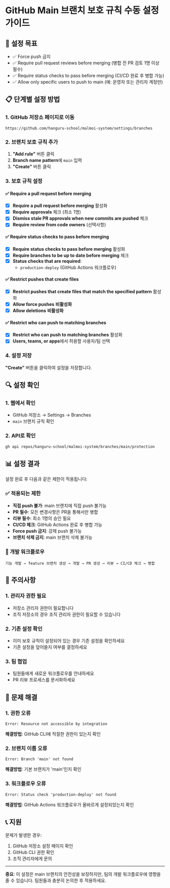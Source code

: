# GitHub Main 브랜치 보호 규칙 수동 설정 가이드

## 🎯 설정 목표
- ✅ Force push 금지
- ✅ Require pull request reviews before merging (병합 전 PR 검토 1명 이상 필수)
- ✅ Require status checks to pass before merging (CI/CD 완료 후 병합 가능)
- ✅ Allow only specific users to push to main (예: 운영자 또는 관리자 계정만)

## 📋 단계별 설정 방법

### 1. GitHub 저장소 페이지로 이동
```
https://github.com/hanguru-school/malmoi-system/settings/branches
```

### 2. 브랜치 보호 규칙 추가
1. **"Add rule"** 버튼 클릭
2. **Branch name pattern**에 `main` 입력
3. **"Create"** 버튼 클릭

### 3. 보호 규칙 설정

#### ✅ Require a pull request before merging
- [x] **Require a pull request before merging** 활성화
- [x] **Require approvals** 체크 (최소 1명)
- [x] **Dismiss stale PR approvals when new commits are pushed** 체크
- [x] **Require review from code owners** (선택사항)

#### ✅ Require status checks to pass before merging
- [x] **Require status checks to pass before merging** 활성화
- [x] **Require branches to be up to date before merging** 체크
- [x] **Status checks that are required**:
  - `production-deploy` (GitHub Actions 워크플로우)

#### ✅ Restrict pushes that create files
- [x] **Restrict pushes that create files that match the specified pattern** 활성화
- [x] **Allow force pushes** **비활성화**
- [x] **Allow deletions** **비활성화**

#### ✅ Restrict who can push to matching branches
- [x] **Restrict who can push to matching branches** 활성화
- [x] **Users, teams, or apps**에서 허용할 사용자/팀 선택

### 4. 설정 저장
**"Create"** 버튼을 클릭하여 설정을 저장합니다.

## 🔍 설정 확인

### 1. 웹에서 확인
- GitHub 저장소 → Settings → Branches
- `main` 브랜치 규칙 확인

### 2. API로 확인
```bash
gh api repos/hanguru-school/malmoi-system/branches/main/protection
```

## 📊 설정 결과

설정 완료 후 다음과 같은 제한이 적용됩니다:

### ✅ 적용되는 제한
- **직접 push 불가**: main 브랜치에 직접 push 불가능
- **PR 필수**: 모든 변경사항은 PR을 통해서만 병합
- **리뷰 필수**: 최소 1명의 승인 필요
- **CI/CD 체크**: GitHub Actions 완료 후 병합 가능
- **Force push 금지**: 강제 push 불가능
- **브랜치 삭제 금지**: main 브랜치 삭제 불가능

### 🔄 개발 워크플로우
```
기능 개발 → feature 브랜치 생성 → 개발 → PR 생성 → 리뷰 → CI/CD 체크 → 병합
```

## 🚨 주의사항

### 1. 관리자 권한 필요
- 저장소 관리자 권한이 필요합니다
- 조직 저장소의 경우 조직 관리자 권한이 필요할 수 있습니다

### 2. 기존 설정 확인
- 이미 보호 규칙이 설정되어 있는 경우 기존 설정을 확인하세요
- 기존 설정을 덮어쓸지 여부를 결정하세요

### 3. 팀 협업
- 팀원들에게 새로운 워크플로우를 안내하세요
- PR 리뷰 프로세스를 문서화하세요

## 🔧 문제 해결

### 1. 권한 오류
```
Error: Resource not accessible by integration
```
**해결방법**: GitHub CLI에 적절한 권한이 있는지 확인

### 2. 브랜치 이름 오류
```
Error: Branch 'main' not found
```
**해결방법**: 기본 브랜치가 'main'인지 확인

### 3. 워크플로우 오류
```
Error: Status check 'production-deploy' not found
```
**해결방법**: GitHub Actions 워크플로우가 올바르게 설정되었는지 확인

## 📞 지원

문제가 발생한 경우:
1. GitHub 저장소 설정 페이지 확인
2. GitHub CLI 권한 확인
3. 조직 관리자에게 문의

---

**중요**: 이 설정은 main 브랜치의 안전성을 보장하지만, 팀의 개발 워크플로우에 영향을 줄 수 있습니다. 팀원들과 충분히 논의한 후 적용하세요. 
